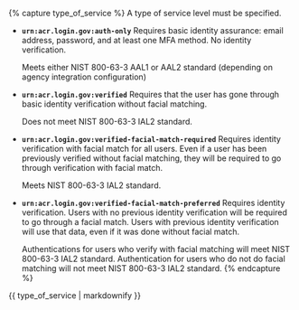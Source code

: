 {% capture type_of_service %}
  A type of service level must be specified.
- **`urn:acr.login.gov:auth-only`**
    Requires basic identity assurance: email address, password, and at least one MFA method. No identity verification.
    
    Meets either NIST 800-63-3 AAL1 or AAL2 standard (depending on agency integration configuration)
- **`urn:acr.login.gov:verified`**
    Requires that the user has gone through basic identity verification without facial matching.
    
    Does not meet NIST 800-63-3 IAL2 standard.
- **`urn:acr.login.gov:verified-facial-match-required`**
    Requires identity verification with facial match for all users. Even if a user has been previously verified without facial matching, they will be required to go through verification with facial match.
    
    Meets NIST 800-63-3 IAL2 standard.
- **`urn:acr.login.gov:verified-facial-match-preferred`**
    Requires identity verification.  Users with no previous identity verification will be required to go through a facial match. Users with previous identity verification will use that data, even if it was done without facial match. 
    
    Authentications for users who verify with facial matching will meet NIST 800-63-3 IAL2 standard. Authentication for users who do not do facial matching will not meet NIST 800-63-3 IAL2 standard.
{% endcapture %}
<div markdown="1">
{{ type_of_service | markdownify }}
</div>
